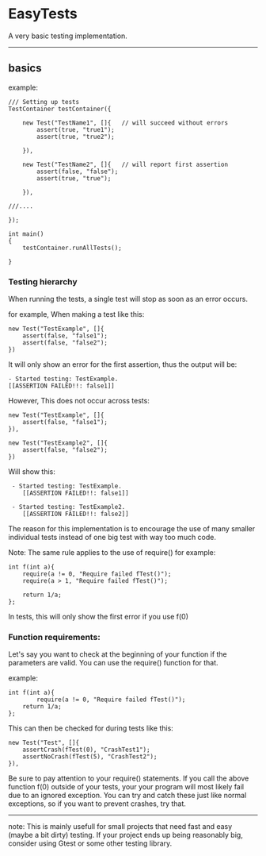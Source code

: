 # EasyTests
A very basic testing implementation.
_______
## basics

example:

    /// Setting up tests
    TestContainer testContainer({

        new Test("TestName1", []{	// will succeed without errors
            assert(true, "true1");
            assert(true, "true2");

        }),

        new Test("TestName2", []{	// will report first assertion
            assert(false, "false");
            assert(true, "true");

        }),
	
	///....

    });

    int main()
    {
        testContainer.runAllTests();

    }

### Testing hierarchy

When running the tests, a single test will stop as soon as an error occurs.

for example,
When making a test like this:
        
    new Test("TestExample", []{
        assert(false, "false1");
        assert(false, "false2");
    })
    
It will only show an error for the first assertion, thus the output will be:

    - Started testing: TestExample.
	[[ASSERTION FAILED!!: false1]]
    
However, This does not occur across tests:

    new Test("TestExample", []{
        assert(false, "false1");
    }),
    
    new Test("TestExample2", []{
        assert(false, "false2");
    })

Will show this:

     - Started testing: TestExample.
        [[ASSERTION FAILED!!: false1]]

     - Started testing: TestExample2.
        [[ASSERTION FAILED!!: false2]]

The reason for this implementation is to encourage the use of many smaller individual tests instead of one big test with way too much code.

Note: The same rule applies to the use of require() 
	for example:
	
	int f(int a){
		require(a != 0, "Require failed fTest()");
		require(a > 1, "Require failed fTest()");
	
		return 1/a;
	};
	
In tests, this will only show the first error if you use f(0)


### Function requirements:

Let's say you want to check at the beginning of your function if the parameters are valid.
You can use the require() function for that.

example:

	int f(int a){
    		require(a != 0, "Require failed fTest()");
		return 1/a;
	};

This can then be checked for during tests like this:

	new Test("Test", []{
		assertCrash(fTest(0), "CrashTest1");
		assertNoCrash(fTest(5), "CrashTest2");
	}),

Be sure to pay attention to your require() statements.
If you call the above function f(0) outside of your tests, your your program will most likely fail due to an ignored exception. You can try and catch these just like normal exceptions, so if you want to prevent crashes, try that.

__________________________

note: This is mainly usefull for small projects that need fast and easy (maybe a bit dirty) testing.
    If your project ends up being reasonably big, consider using Gtest or some other testing library.
